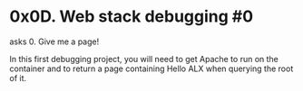 # 0x0D. Web stack debugging #0

asks
0. Give me a page!

In this first debugging project, you will need to get Apache to run on the container and to return a page containing Hello ALX when querying the root of it.
